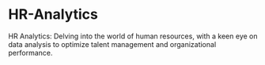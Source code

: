 # HR-Analytics
HR Analytics: Delving into the world of human resources, with a keen eye on data analysis to optimize talent management and organizational performance.
